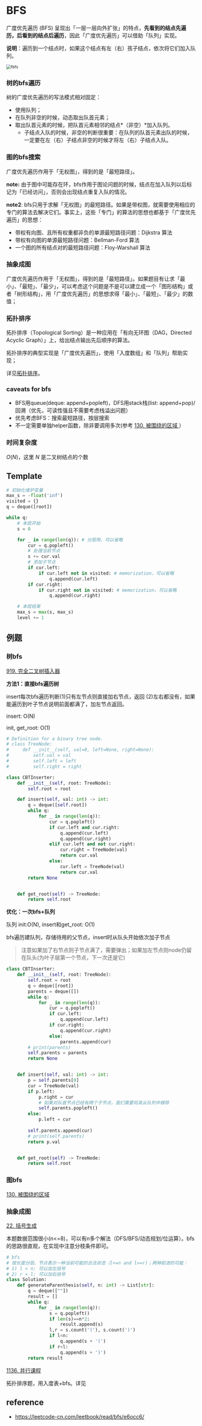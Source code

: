 

# BFS

广度优先遍历 (BFS) 呈现出「一层一层向外扩张」的特点，**先看到的结点先遍历，后看到的结点后遍历**，因此「广度优先遍历」可以借助「队列」实现。

**说明**：遍历到一个结点时，如果这个结点有左（右）孩子结点，依次将它们加入队列。

<img src="bfs.assets/BFS-and-DFS-Algorithms.png" alt="fbfs" style="zoom:75%;" />

### 树的bfs遍历

树的广度优先遍历的写法模式相对固定：

- 使用队列；
- 在队列非空的时候，动态取出队首元素；
- 取出队首元素的时候，把队首元素相邻的结点*（非空）*加入队列。
  - 子结点入队的时候，非空的判断很重要：在队列的队首元素出队的时候，一定要在左（右）子结点非空的时候才将左（右）子结点入队。



### 图的bfs搜索

广度优先遍历作用于「无权图」，得到的是「最短路径」。

**note:** 由于图中可能存在环，bfs作用于图论问题的时候，结点在加入队列以后标记为「已经访问」，否则会出现结点重复入队的情况。

**note2**: bfs只用于求解「无权图」的最短路径。如果是带权图，就需要使用相应的专门的算法去解决它们。事实上，这些「专门」的算法的思想也都基于「广度优先遍历」的思想：

- 带权有向图、且所有权重都非负的单源最短路径问题：Dijkstra 算法
- 带权有向图的单源最短路径问题：Bellman-Ford 算法
- 一个图的所有结点对的最短路径问题：Floy-Warshall 算法



### 抽象成图

广度优先遍历作用于「无权图」，得到的是「最短路径」。如果题目有让求「最小」、「最短」、「最少」，可以考虑这个问题是不是可以建立成一个「图形结构」或者「树形结构」，用「广度优先遍历」的思想求得「最小」、「最短」、「最少」的数值；



### 拓扑排序

拓扑排序（Topological Sorting）是一种应用在「有向无环图（DAG，Directed Acyclic Graph）」上，给出结点输出先后顺序的算法。

拓扑排序的典型实现是「广度优先遍历」，使用「入度数组」和「队列」帮助实现；

详见[拓扑排序](topological_sort.md)。



### caveats for bfs
- BFS用queue(deque: append+popleft)，DFS用stack栈(list: append+pop)/回溯（优先，可读性强且不需要考虑栈溢出问题）
- 优先考虑BFS：搜索最短路径，按层搜索
- 不一定需要单独helper函数，除非要调用多次(参考 [130. 被围绕的区域 ](https://leetcode.cn/problems/surrounded-regions/) ）



### 时间复杂度

$O(N)$，这里 $N$ 是二叉树结点的个数



## Template

```python
# 初始化维护变量
max_s = -float('inf')
visited = {}
q = deque([root])

while q:
    # 本层开始
    s = 0

    for _ in range(len(q)): # 分层用，可以省略
        cur = q.popleft()
        # 处理当前节点
        s += cur.val 
        # 添加子节点
        if cur.left:
            if cur.left not in visited: # memorization，可以省略
                q.append(cur.left)
        if cur.right:
            if cur.right not in visited: # memorization，可以省略
                q.append(cur.right)

    # 本层结束
    max_s = max(s, max_s)
    level += 1
```



## 例题

### 树bfs

[919. 完全二叉树插入器](https://leetcode.cn/problems/complete-binary-tree-inserter/) 

**方法1：直接bfs遍历树**

insert每次bfs遍历判断(1)只有左节点则直接加右节点，返回 (2)左右都没有，如果能遍历到叶子节点说明前面都满了，加左节点返回。

insert: O(N)

init, get_root: O(1)

```python
# Definition for a binary tree node.
# class TreeNode:
#     def __init__(self, val=0, left=None, right=None):
#         self.val = val
#         self.left = left
#         self.right = right

class CBTInserter:
    def __init__(self, root: TreeNode): 
        self.root = root

    def insert(self, val: int) -> int:
        q = deque([self.root])
        while q:
            for _ in range(len(q)):
                cur = q.popleft()
                if cur.left and cur.right:
                    q.append(cur.left)
                    q.append(cur.right)
                elif cur.left and not cur.right:
                    cur.right = TreeNode(val)
                    return cur.val
                else:
                    cur.left = TreeNode(val)
                    return cur.val
        return None


    def get_root(self) -> TreeNode:
        return self.root
```

**优化：一次bfs+队列**

队列 init:O(N), insert和get_root: O(1)

bfs遍历建队列，存储待用的父节点，insert时从队头开始依次加子节点

>  注意如果加了右节点则子节点满了，需要弹出；如果加左节点则node仍留在队头(为叶子层第一个节点，下一次还是它)

```python
class CBTInserter:
    def __init__(self, root: TreeNode): 
        self.root = root
        q = deque([root])
        parents = deque([])
        while q:
            for _ in range(len(q)):
                cur = q.popleft()
                if cur.left:
                    q.append(cur.left)
                if cur.right:
                    q.append(cur.right)
                else:
                    parents.append(cur)
        # print(parents)
        self.parents = parents
        return None


    def insert(self, val: int) -> int:
        p = self.parents[0]
        cur = TreeNode(val)
        if p.left:
            p.right = cur
            # 如果对队首节点已经有两个子节点，我们需要将其从队列中移除
            self.parents.popleft()
        else:
            p.left = cur
            
        self.parents.append(cur)
        # print(self.parents)
        return p.val


    def get_root(self) -> TreeNode:
        return self.root
```



### 图bfs

 [130. 被围绕的区域 ](https://leetcode.cn/problems/surrounded-regions/) 



### 抽象成图

 [22. 括号生成](https://leetcode.cn/problems/generate-parentheses/)

本题数据范围很小(n<=8)，可以有n多个解法（DFS/BFS/动态规划/位运算）。bfs的思路很直观，在实现中注意分枝条件即可。

```python
# bfs
# 按长度分层，节点表示一种当前可能的合法状态（l<=n and l>=r)；两种前进的可能：
# 1) l < n: 可以加左括号
# 2) r < l: 可以加右括号
class Solution:
    def generateParenthesis(self, n: int) -> List[str]:
        q = deque([""])
        result = []
        while q:
            for _ in range(len(q)):
                s = q.popleft()
                if len(s)==n*2:
                    result.append(s)
                l,r = s.count('('), s.count(')')
                if l<n:
                    q.append(s + '(')
                if r<l:
                    q.append(s + ')')
        return result
```



[1136. 并行课程](https://leetcode.cn/problems/parallel-courses/) 

拓扑排序题，用入度表+bfs。详见



## **reference**

- https://leetcode-cn.com/leetbook/read/bfs/e6occ6/ 

